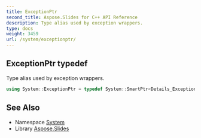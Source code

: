 ```yaml
---
title: ExceptionPtr
second_title: Aspose.Slides for C++ API Reference
description: Type alias used by exception wrappers.
type: docs
weight: 3459
url: /system/exceptionptr/
---
```

## ExceptionPtr typedef


Type alias used by exception wrappers.

```cpp
using System::ExceptionPtr = typedef System::SmartPtr<Details_Exception>
```

## See Also

* Namespace [System](../)
* Library [Aspose.Slides](../../)